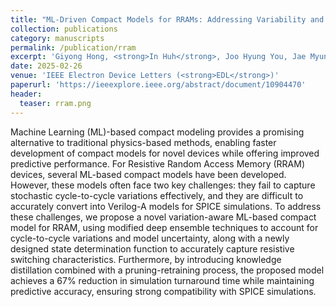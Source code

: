 ```yaml
---
title: "ML-Driven Compact Models for RRAMs: Addressing Variability and Simulation Efficiency"
collection: publications
category: manuscripts
permalink: /publication/rram
excerpt: 'Giyong Hong, <strong>In Huh</strong>, Joo Hyung You, Jae Myung Choe, Younggu Kim, Changwook Jeong'
date: 2025-02-26
venue: 'IEEE Electron Device Letters (<strong>EDL</strong>)'
paperurl: 'https://ieeexplore.ieee.org/abstract/document/10904470'
header:
  teaser: rram.png
---
```

Machine Learning (ML)-based compact modeling provides a promising alternative to traditional physics-based methods, enabling faster development of compact models for novel devices while offering improved predictive performance. For Resistive Random Access Memory (RRAM) devices, several ML-based compact models have been developed. However, these models often face two key challenges: they fail to capture stochastic cycle-to-cycle variations effectively, and they are difficult to accurately convert into Verilog-A models for SPICE simulations. To address these challenges, we propose a novel variation-aware ML-based compact model for RRAM, using modified deep ensemble techniques to account for cycle-to-cycle variations and model uncertainty, along with a newly designed state determination function to accurately capture resistive switching characteristics. Furthermore, by introducing knowledge distillation combined with a pruning-retraining process, the proposed model achieves a 67% reduction in simulation turnaround time while maintaining predictive accuracy, ensuring strong compatibility with SPICE simulations.